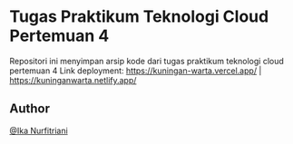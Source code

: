 # Tugas Praktikum Teknologi Cloud Pertemuan 4
Repositori ini menyimpan arsip kode dari tugas praktikum teknologi cloud pertemuan 4
Link deployment: https://kuningan-warta.vercel.app/ | https://kuninganwarta.netlify.app/

## Author
[@Ika Nurfitriani](https://github.com/ikanurfitriani)
